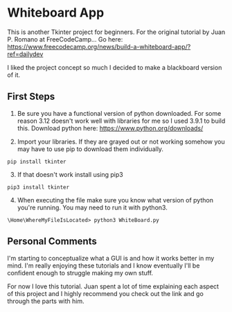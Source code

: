 # Whiteboard App

This is another Tkinter project for beginners.
For the original tutorial by Juan P. Romano at FreeCodeCamp...
Go here: https://www.freecodecamp.org/news/build-a-whiteboard-app/?ref=dailydev

I liked the project concept so much I decided to make a blackboard version of it.

## First Steps

1. Be sure you have a functional version of python downloaded. For some reason 3.12 doesn't work well with libraries for me so I used 3.9.1 to build this.
   Download python here: https://www.python.org/downloads/

2. Import your libraries. If they are grayed out or not working somehow you may have to use pip to download them individually.

```
pip install tkinter
```

3. If that doesn't work install using pip3

```
pip3 install tkinter
```

4. When executing the file make sure you know what version of python you're running. You may need to run it with python3.

```
\Home\WhereMyFileIsLocated> python3 WhiteBoard.py
```

## Personal Comments

I'm starting to conceptualize what a GUI is and how it works better in my mind. I'm really enjoying these tutorials and I know eventually I'll be confident enough to struggle making my own stuff.

For now I love this tutorial. Juan spent a lot of time explaining each aspect of this project and I highly recommend you check out the link and go through the parts with him.
